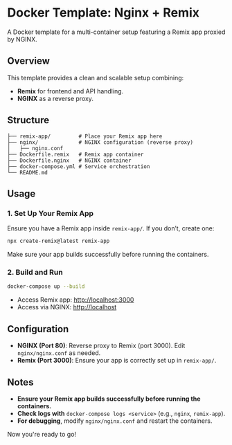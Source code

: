 # Docker Template: Nginx + Remix

A Docker template for a multi-container setup featuring a Remix app proxied by NGINX.

## Overview
This template provides a clean and scalable setup combining:
- **Remix** for frontend and API handling.
- **NGINX** as a reverse proxy.

## Structure
```
├── remix-app/         # Place your Remix app here
├── nginx/             # NGINX configuration (reverse proxy)
│   ├── nginx.conf
├── Dockerfile.remix   # Remix app container
├── Dockerfile.nginx   # NGINX container
├── docker-compose.yml # Service orchestration
└── README.md
```

## Usage
### 1. Set Up Your Remix App
Ensure you have a Remix app inside `remix-app/`. If you don’t, create one:
```sh
npx create-remix@latest remix-app
```
Make sure your app builds successfully before running the containers.

### 2. Build and Run
```sh
docker-compose up --build
```
- Access Remix app: [http://localhost:3000](http://localhost:3000)
- Access via NGINX: [http://localhost](http://localhost)

## Configuration
- **NGINX (Port 80)**: Reverse proxy to Remix (port 3000). Edit `nginx/nginx.conf` as needed.
- **Remix (Port 3000)**: Ensure your app is correctly set up in `remix-app/`.

## Notes
- **Ensure your Remix app builds successfully before running the containers.**
- **Check logs with** `docker-compose logs <service>` (e.g., `nginx`, `remix-app`).
- **For debugging**, modify `nginx/nginx.conf` and restart the containers.

Now you're ready to go!

